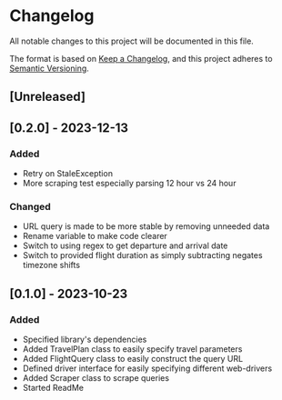 # Changelog

All notable changes to this project will be documented in this file.

The format is based on [Keep a Changelog](https://keepachangelog.com/en/1.0.0/),
and this project adheres to [Semantic Versioning](https://semver.org/spec/v2.0.0.html).

## [Unreleased]

## [0.2.0] - 2023-12-13

### Added
- Retry on StaleException
- More scraping test especially parsing 12 hour vs 24 hour

### Changed
- URL query is made to be more stable by removing unneeded data
- Rename variable to make code clearer
- Switch to using regex to get departure and arrival date
- Switch to provided flight duration as simply subtracting negates timezone shifts


## [0.1.0] - 2023-10-23

### Added
- Specified library's dependencies
- Added TravelPlan class to easily specify travel parameters
- Added FlightQuery class to easily construct the query URL
- Defined driver interface for easily specifying different web-drivers
- Added Scraper class to scrape queries
- Started ReadMe

